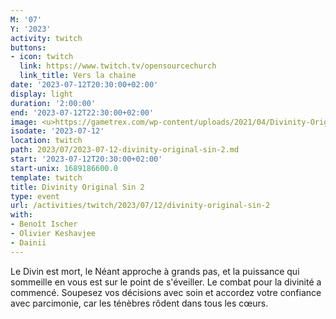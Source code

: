 ```yaml
---
M: '07'
Y: '2023'
activity: twitch
buttons:
- icon: twitch
  link: https://www.twitch.tv/opensourcechurch
  link_title: Vers la chaine
date: '2023-07-12T20:30:00+02:00'
display: light
duration: '2:00:00'
end: '2023-07-12T22:30:00+02:00'
image: <u>https://gametrex.com/wp-content/uploads/2021/04/Divinity-Original-Sin-2-Definitive-Edition-Free-Download.jpg</u>
isodate: '2023-07-12'
location: twitch
path: 2023/07/2023-07-12-divinity-original-sin-2.md
start: '2023-07-12T20:30:00+02:00'
start-unix: 1689186600.0
template: twitch
title: Divinity Original Sin 2
type: event
url: /activities/twitch/2023/07/12/divinity-original-sin-2
with:
- Benoît Ischer
- Olivier Keshavjee
- Dainii
---
```

Le Divin est mort, le Néant approche à grands pas, et la puissance qui sommeille en vous est sur le point de s'éveiller. Le combat pour la divinité a commencé. Soupesez vos décisions avec soin et accordez votre confiance avec parcimonie, car les ténèbres rôdent dans tous les cœurs.